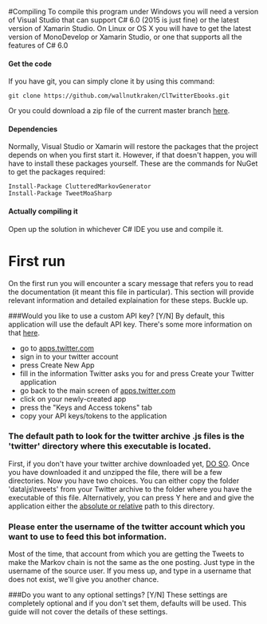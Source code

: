 ﻿#Compiling
To compile this program under Windows you will need a version of Visual Studio that can support C# 6.0 (2015 is just fine) or the latest version of Xamarin Studio. On Linux or OS X you will have to get the latest version of MonoDevelop or Xamarin Studio, or one that supports all the features of C# 6.0

#### Get the code
If you have git, you can simply clone it by using this command:
```
git clone https://github.com/wallnutkraken/ClTwitterEbooks.git
```
Or you could download a zip file of the current master branch [here](https://github.com/wallnutkraken/ClTwitterEbooks/archive/master.zip).

#### Dependencies
Normally, Visual Studio or Xamarin will restore the packages that the project depends on when you first start it. However, if that doesn't happen, you will have to install these packages yourself. These are the commands for NuGet to get the packages required:
```
Install-Package ClutteredMarkovGenerator
Install-Package TweetMoaSharp 
```

#### Actually compiling it
Open up the solution in whichever C# IDE you use and compile it.

# First run

On the first run you will encounter a scary message that refers you to read the documentation (it meant this file in particular). This section will provide relevant information and detailed explaination for these steps. Buckle up.

###Would you like to use a custom API key? [Y/N]
By default, this application will use the default API key. There's some more information on that [here](https://dev.twitter.com/oauth/overview/faq).

 - go to [apps.twitter.com](https://apps.twitter.com/)
 - sign in to your twitter account
 - press Create New App
 - fill in the information Twitter asks you for and press Create your Twitter application
 - go back to the main screen of [apps.twitter.com](https://apps.twitter.com/)
 - click on your newly-created app
 - press the "Keys and Access tokens" tab
 - copy your API keys/tokens to the application

### The default path to look for the twitter archive .js files is the 'twitter' directory where this executable is located.
First, if you don't have your twitter archive downloaded yet, [DO SO](https://support.twitter.com/articles/20170160?lang=en#).
Once you have downloaded it and unzipped the file, there will be a few directories. Now you have two choices. You can either copy the folder 'data\js\tweets' from your Twitter archive to the folder where you have the executable of this file. Alternatively, you can press Y here and and give the application either the [absolute or relative](https://en.wikipedia.org/wiki/Path_%28computing%29#Absolute_and_relative_paths) path to this directory.


### Please enter the username of the twitter account which you want to use to feed this bot information.

Most of the time, that account from which you are getting the Tweets to make the Markov chain is not the same as the one posting. Just type in the username of the source user. If you mess up, and type in a username that does not exist, we'll give you another chance.

###Do you want to any optional settings? [Y/N]
These settings are completely optional and if you don't set them, defaults will be used. This guide will not cover the details of these settings.